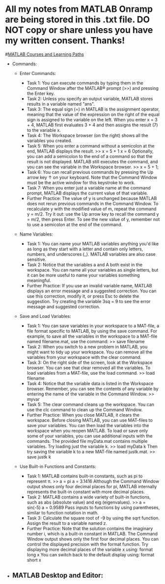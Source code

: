 # All my notes from MATLAB Onramp are being stored in this .txt file. DO NOT copy or share unless you have my written consent. Thanks!
#[MATLAB Courses and Learning Paths](https://matlabacademy.mathworks.com/details/matlab-onramp/gettingstarted)


- Commands:
  - Enter Commands:
    - Task 1: You can execute commands by typing them in the Command Window after the MATLAB® prompt (>>) and pressing the Enter key.
    - Task 2: Unless you specify an output variable, MATLAB stores results in a variable named "ans".
    - Task 3: The equal sign (=) in MATLAB is the assignment operator, meaning that the value of the expression on the right of the equal sign is assigned to the variable on the left. When you enter x = 3 + 4, MATLAB first evaluates 3 + 4 and then assigns the result (7) to the variable x.
    - Task 4: The Workspace browser (on the right) shows all the variables you created.
    - Task 5: When you enter a command without a semicolon at the end, MATLAB displays the result.
              >> x = 5 + 1
                 x = 6
              Optionally, you can add a semicolon to the end of a command so that the result is not displayed. MATLAB still executes the command, and you can see the variable in the Workspace browser.
              >> x = 5 + 1;
    - Task 6: You can recall previous commands by pressing the Up arrow key ↑ on your keyboard. Note that the Command Window must be the active window for this keystroke to work.
    - Task 7: When you enter just a variable name at the command prompt, MATLAB displays the current value of that variable.
    - Further Practice: The value of y is unchanged because MATLAB does not rerun previous commands in the Command Window.
                        To recalculate y with the modified value of m, repeat the command y = m/2.
                        Try it out: use the Up arrow key to recall the command y = m/2, then press Enter. To see the new value of y, remember not to use a semicolon at the end of the command.

  - Name Variables:
    - Task 1: You can name your MATLAB variables anything you'd like as long as they start with a letter and contain only letters, numbers, and underscores (_). MATLAB variables are also case sensitive.
    - Task 2: Notice that the variables a and A both exist in the workspace. You can name all your variables as single letters, but it can be more useful to name your variables something meaningful.
    - Further Practice: If you use an invalid variable name, MATLAB displays an error message and a suggested correction. You can use this correction, modify it, or press Esc to delete the suggestion. 
                        Try creating the variable 3sq = 9 to see the error message and suggested correction.

  - Save and Load Variables:
    - Task 1: You can save variables in your workspace to a MAT-file, a file format specific to MATLAB, by using the save command.
              For example, to save all the variables in the workspace to a MAT-file named filename.mat, use the command:
              >> save filename
    - Task 2: When you switch to a new problem in MATLAB, you might want to tidy up your workspace. You can remove all the variables from your workspace with the clear command.
    - Task 3: On the right side of the screen, look at the Workspace browser. You can see that clear removed all the variables.
              To load variables from a MAT-file, use the load command.
              >> load filename
    - Task 4: Notice that the variable data is listed in the Workspace browser. Remember, you can see the contents of any variable by entering the name of the variable in the Command Window.
              >> myvar
    - Task 5: The clear command cleans up the workspace. You can use the clc command to clean up the Command Window.
    - Further Practice: When you close MATLAB, it clears the workspace. Before closing MATLAB, you can use MAT-files to save your variables. You can then load the variables into the workspace when you reopen MATLAB.
                        To load or save only some of your variables, you can use additional inputs with the commands.
                        The provided file myData.mat contains multiple variables. Try loading just the variable k.
                          >> load myData k
                        Then try saving the variable k to a new MAT-file named justk.mat.
                          >> save justk k

  - Use Built-in Functions and Constants:
    - Task 1: MATLAB contains built-in constants, such as pi to represent π.
                >> a = pi
                   a = 
                   3.1416
              Although the Command Window output shows only four decimal places for pi, MATLAB internally represents the built-in constant with more decimal places.
    - Task 2: MATLAB contains a wide variety of built-in functions, such as abs (absolute value) and eig (eigenvalues).
                >> a = sin(-5)
                   a = 
                   0.9589
              Pass inputs to functions by using parentheses, similar to function notation in math.
    - Task 3: Calculate the square root of -9 by using the sqrt function. Assign the result to a variable named z.
    - Further Practice: Note that the solution contains the imaginary number i, which is a built-in constant in MATLAB.
                        The Command Window output shows only the first four decimal places. You can control the displayed precision with the format function.
                        Try displaying more decimal places of the variable x using:
                          format long
                          x
                        You can switch back to the default display using:
                          format short
                          x

- MATLAB Desktop and Editor:
  - 

